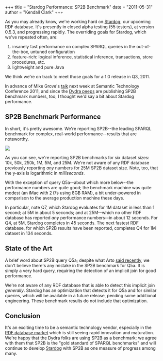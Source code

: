 +++
title = "Stardog Performance: SP2B Benchmark"
date = "2011-05-31"
author = "Kendall Clark"
+++

As you may already know, we're working hard on
[Stardog](http://stardog.com/), our upcoming RDF database. It's presently
in closed alpha testing (55 testers), at version 0.5.3, and progressing
rapidly.<!--more--> The overriding goals for Stardog, which we've repeated often, are:

1. insanely fast performance on complex SPARQL queries in the out-of-the-box, untuned configuration
1. feature-rich: logical inference, statistical inference, transactions, store procedures, etc.
1. lightweight and pure Java

We think we're on track to meet those goals for a 1.0 release in Q3, 2011.

In advance of Mike Grove's
[talk](http://semtech2011.semanticweb.com/sessionPop.cfm?confid=62&proposalid=3943) next week at Semantic Technology Conference 2011, and since the
[Dydra peeps](http://blog.dydra.com/2011/05/27/sp2b-benchmarks) are
publishing SP2B benchmark numbers, too, I thought we'd say a bit about
Stardog performance.

## SP2B Benchmark Performance

In short, it's pretty awesome. We're reporting SP2B--the leading SPARQL
benchmark for complex, real-world performance--results that are noteworthy.

<img src="http://dl.dropbox.com/u/126772/stardog-perf.png">

As you can see, we're reporting SP2B benchmarks for six dataset sizes: 10k,
50k, 250k, 1M, 5M, and 25M. We're not aware of any RDF database previously
reporting *any* numbers for 25M SP2B dataset size. Note, too, that the
y-axis is logarithmic in *milliseconds*.

With the exception of query Q5a--about which more below--the performance
numbers are quite good; the benchmark machine was quite modest (an iMac
with 2 i7s using 8GB RAM), a bit under-powered in comparison to the average
production machine these days.

In particular, note Q7, which Stardog evaluates for 1M dataset in less than
1 second; at 5M in about 5 seconds; and at 25M--which no other RDF database
has reported *any* performance numbers--in about 12 seconds. For Q4, at 5M,
Stardog completes in 45 seconds. The next fastest RDF database, for which
SP2B results have been reported, completes Q4 for 1M dataset in 134 seconds.

## State of the Art

A brief word about SP2B query Q5a; despite what Arto [said
recently](http://blog.dydra.com/2011/05/27/sp2b-benchmarks), we don't
believe there's any mistake in the SP2B benchmark for Q5a. It is simply
a very hard query, requiring the detection of an implicit join for good
performance.

We're not aware of any RDF database that is able to detect this implicit
join *generally*. Stardog has an optimization that detects it for Q5a and
for similar queries, which will be available in a future release, pending
some additional engineering. These benchmark results do not include that
optimization.


## Conclusion

It's an exciting time to be a semantic technology
vendor, especially in the [RDF database
market](http://weblog.clarkparsia.com/2010/09/23/the-rdf-database-market/) which
is still seeing rapid innovation and maturation. We're happy that the
Dydra folks are using SP2B as a benchmark; we agree with them that SP2B
is the "gold standard of SPARQL benchmarks" and will continue to develop
[Stardog](http://stardog.com/) with SP2B as one measure of progress among
many.
